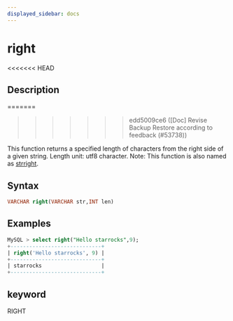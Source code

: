 ```yaml
---
displayed_sidebar: docs
---
```


# right

<<<<<<< HEAD
## Description
=======

>>>>>>> edd5009ce6 ([Doc] Revise Backup Restore according to feedback (#53738))

This function returns a specified length of characters from the right side of a given string. Length unit: utf8 character.
Note: This function is also named as [strright](strright.md).

## Syntax

```SQL
VARCHAR right(VARCHAR str,INT len)
```

## Examples

```SQL
MySQL > select right("Hello starrocks",9);
+-----------------------------+
| right('Hello starrocks', 9) |
+-----------------------------+
| starrocks                   |
+-----------------------------+
```

## keyword

RIGHT
